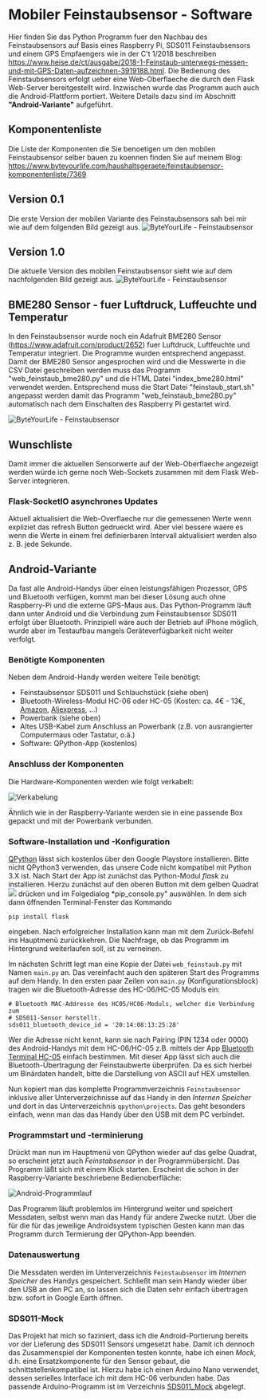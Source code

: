 # Mobiler Feinstaubsensor - Software
Hier finden Sie das Python Programm fuer den Nachbau des Feinstaubsensors auf Basis eines Raspberry Pi, SDS011 Feinstaubsensors und einem GPS Empfaengers wie in der C't 1/2018 beschreiben https://www.heise.de/ct/ausgabe/2018-1-Feinstaub-unterwegs-messen-und-mit-GPS-Daten-aufzeichnen-3919188.html. 
Die Bedienung des Feinstaubsensors erfolgt ueber eine Web-Oberflaeche die durch den Flask Web-Server bereitgestellt wird.
Inzwischen wurde das Programm auch auch die Android-Plattform portiert. Weitere Details dazu sind im Abschnitt **"Android-Variante"** aufgeführt.

## Komponentenliste
Die Liste der Komponenten die Sie benoetigen um den mobilen Feinstaubsensor selber bauen zu koennen finden Sie auf meinem Blog: 
https://www.byteyourlife.com/haushaltsgeraete/feinstaubsensor-komponentenliste/7369

## Version 0.1
Die erste Version der mobilen Variante des Feinstaubsensors sah bei mir wie auf dem folgenden Bild gezeigt aus.
![ByteYourLife - Feinstaubsensor](https://www.byteyourlife.com/wp-content/uploads/2017/05/Mobiler_Feinstaubsensor_03-300x225.jpg)
## Version 1.0
Die aktuelle Version des mobilen Feinstaubsensor sieht wie auf dem nachfolgenden Bild gezeigt aus.
![ByteYourLife - Feinstaubsensor](https://www.byteyourlife.com/wp-content/uploads/2017/10/Feinstaubsensor_small-300x200.jpg)

## BME280 Sensor - fuer Luftdruck, Luffeuchte und Temperatur
In den Feinstaubsensor wurde noch ein Adafruit BME280 Sensor (https://www.adafruit.com/product/2652) fuer Luftdruck, Luftfeuchte und Temperatur integriert. Die Programme wurden entsprechend angepasst. Damit der BME280 Sensor angesprochen wird und die Messwerte in die CSV Datei geschreiben werden muss das Programm "web_feinstaub_bme280.py" und die HTML Datei "index_bme280.html" verwendet werden. Entsprechend muss die Start Datei "feinstaub_start.sh" angepasst werden damit das Programm "web_feinstaub_bme280.py" automatisch nach dem Einschalten des Raspberry Pi gestartet wird.

![ByteYourLife - Feinstaubsensor](https://www.byteyourlife.com/wp-content/uploads/2017/12/Raspberry_Pi_mobiler_Feinstaubsensor_BME280_macro-768x512.jpg)

## Wunschliste
Damit immer die aktuellen Sensorwerte auf der Web-Oberflaeche angezeigt werden würde ich gerne noch Web-Sockets zusammen mit dem Flask Web-Server integrieren.

### Flask-SocketIO asynchrones Updates
Aktuell aktualisiert die Web-Overflaeche nur die gemessenen Werte wenn expliziet das refresh Button gedrueckt wird. Aber viel bessere waere es wenn die Werte in einem frei definierbaren Intervall aktualisiert werden also z. B. jede Sekunde.

## Android-Variante
Da fast alle Android-Handys über einen leistungsfähigen Prozessor, GPS und Bluetooth verfügen, kommt man bei dieser Lösung auch ohne Raspberry-Pi und die externe GPS-Maus aus. Das Python-Programm läuft dann unter Android und die Verbindung zum Feinstaubsensor SDS011 erfolgt über Bluetooth. Prinzipiell wäre auch der Betrieb auf iPhone möglich, wurde aber im Testaufbau mangels Geräteverfügbarkeit nicht weiter verfolgt.

### Benötigte Komponenten
Neben dem Android-Handy werden weitere Teile benötigt:
- Feinstaubsensor SDS011 und Schlauchstück (siehe oben)
- Bluetooth-Wireless-Modul HC-06 oder HC-05 (Kosten: ca. 4€ - 13€, [Amazon](https://www.amazon.de/dp/B01FCQZ8VW/ref=psdc_1626220031_t2_B0722MD4FY), [Aliexpress](https://de.aliexpress.com/item/2pcs-lot-HC-06-Bluetooth-for-arduino-serial-pass-through-module-wireless-serial-communication-HC06-Bluetooth/32263209772.html), ...)
- Powerbank (siehe oben)
- Altes USB-Kabel zum Anschluss an Powerbank (z.B. von ausrangierter Computermaus oder Tastatur, o.ä.)
- Software: QPython-App (kostenlos)

### Anschluss der Komponenten
Die Hardware-Komponenten werden wie folgt verkabelt:

![Verkabelung](Android-Verkabelung.jpg)

Ähnlich wie in der Raspberry-Variante werden sie in eine passende Box gepackt und mit der Powerbank verbunden.

### Software-Installation und -Konfiguration
[QPython](https://play.google.com/store/apps/details?id=org.qpython.qpy&hl=de) lässt sich kostenlos über den Google Playstore installieren. Bitte nicht QPython3 verwenden, das unsere Code nicht kompatibel mit Python 3.X ist. Nach Start der App ist zunächst das Python-Modul *flask* zu installieren. Hierzu zunächst auf den oberen Button mit dem gelben Quadrat ![](Android-QPython.jpg) drücken und im Folgedialog *pip_console.py" auswählen. In dem sich dann öffnenden Terminal-Fenster das Kommando

```
pip install flask
```

eingeben. Nach erfolgreicher Installation kann man mit dem Zurück-Befehl ins Hauptmenü zurückkehren. Die Nachfrage, ob das Programm im Hintergrund weiterlaufen soll, ist zu verneinen.

Im nächsten Schritt legt man eine Kopie der Datei `web_feinstaub.py` mit Namen `main.py` an. Das vereinfacht auch den späteren Start des Programms auf dem Handy. In den ersten paar Zeilen von `main.py` (Konfigurationsblock) tragen wir die Bluetooth-Adresse des HC-06/HC-05 Moduls ein:

```
# Bluetooth MAC-Addresse des HC05/HC06-Moduls, welcher die Verbindung zum
# SDS011-Sensor herstellt.
sds011_bluetooth_device_id = '20:14:08:13:25:28'
```

Wer die Adresse nicht kennt, kann sie nach Pairing (PIN 1234 oder 0000) des Android-Handys mit dem HC-06/HC-05 z.B. mittels der App [Bluetooth Terminal HC-05](https://play.google.com/store/apps/details?id=project.bluetoothterminal) einfach bestimmen. Mit dieser App lässt sich auch die Bluetooth-Übertragung der Feinstaubwerte überprüfen. Da es sich hierbei um Binärdaten handelt, bitte die Darstellung von ASCII auf HEX umstellen.

Nun kopiert man das komplette Programmverzeichnis `Feinstaubsensor` inklusive aller Unterverzeichnisse auf das Handy in den *Internen Speicher* und dort in das  Unterverzeichnis `qpython\projects`. Das geht besonders einfach, wenn man das das Handy über den USB mit dem PC verbindet.

### Programmstart und -terminierung
Drückt man nun im Hauptmenü von QPython wieder auf das gelbe Quadrat, so erscheint jetzt auch *Feinstabsensor* in der Programmübersicht. Das Programm läßt sich mit einem Klick starten. Erscheint die schon in der Raspberry-Variante beschriebene Bedienoberfläche:

![Android-Programmlauf](Android-Programmlauf.jpg)

Das Programm läuft problemlos im Hintergrund weiter und speichert Messdaten, selbst wenn man das Handy für andere Zwecke nutzt. Über die für die für das jeweilige Androidsystem typischen Gesten kann man das Programm durch Termierung der QPython-App beenden.

### Datenauswertung
Die Messdaten werden im Unterverzeichnis `Feinstaubsensor` im *Internen Speicher* des Handys gespeichert. Schließt man sein Handy wieder über den USB an den PC an, so lassen sich die Daten sehr einfach übertragen bzw. sofort in Google Earth öffnen.

### SDS011-Mock
Das Projekt hat mich so faziniert, dass ich die Android-Portierung bereits vor der Lieferung des SDS011 Sensors umgesetzt habe. Damit ich dennoch das Zusammenspiel der Komponenten testen konnte, habe ich einen *Mock*, d.h. eine Ersatzkomponente für den Sensor gebaut, die schnittstellenkompatibel ist. Hierzu habe ich einen Arduino Nano verwendet, dessen serielles Interface ich mit dem HC-06 verbunden habe. Das passende Arduino-Programm ist im Verzeichnis [SDS011_Mock](SDS011_Mock/SDS011_Mock.ino) abgelegt.

